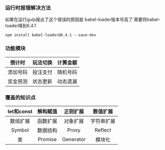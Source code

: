 ### 运行时报错解决方法

如果在运行gulp报出了这个错误的原因是 babel-loader版本号高了
需要将babel-loader降到6.4.1

```
npm install babel-loader@6.4.1 --save-dev 
```

### 功能模块

|  倒计时  | 玩法切换 | 计算金额 |
| :------: | :------: | :------: |
| 添加号码 | 投注支付 | 随机号码 |
| 奖金预测 | 状态更新 | 动态遗漏 |

### 覆盖的知识点

| let和const | 解构赋值 | 正则扩展  |  数值扩展  |
| :--------: | :------: | :-------: | :--------: |
|  数组扩展  | 函数扩展 | 对象扩展  | 字符串扩展 |
|   Symbol   | 数据结构 |   Proxy   |  Reflect   |
|     类     | Promise  | Generator |   模块化   |


